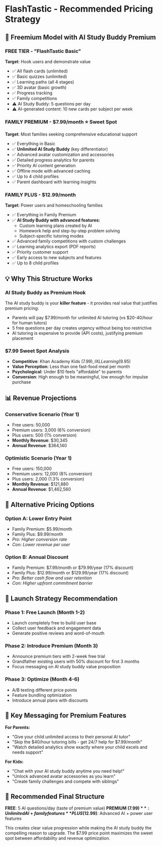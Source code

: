 # FlashTastic - Recommended Pricing Strategy

## 🎯 Freemium Model with AI Study Buddy Premium

### **FREE TIER - "FlashTastic Basic"**
**Target**: Hook users and demonstrate value
- ✅ All flash cards (unlimited)
- ✅ Basic quizzes (unlimited)
- ✅ Learning paths (all 4 stages)
- ✅ 3D avatar (basic growth)
- ✅ Progress tracking
- ✅ Family competitions
- ⚠️ AI Study Buddy: 5 questions per day
- ⚠️ AI-generated content: 10 new cards per subject per week

### **FAMILY PREMIUM - $7.99/month** ⭐ Sweet Spot
**Target**: Most families seeking comprehensive educational support
- ✅ Everything in Basic
- ✅ **Unlimited AI Study Buddy** (key differentiator)
- ✅ Advanced avatar customization and accessories
- ✅ Detailed progress analytics for parents
- ✅ Priority AI content generation
- ✅ Offline mode with advanced caching
- ✅ Up to 4 child profiles
- ✅ Parent dashboard with learning insights

### **FAMILY PLUS - $12.99/month**
**Target**: Power users and homeschooling families
- ✅ Everything in Family Premium
- ✅ **AI Study Buddy with advanced features:**
  - Custom learning plans created by AI
  - Homework help and step-by-step problem solving
  - Subject-specific tutoring modes
- ✅ Advanced family competitions with custom challenges
- ✅ Learning analytics export (PDF reports)
- ✅ Priority customer support
- ✅ Early access to new subjects and features
- ✅ Up to 8 child profiles

## 💡 Why This Structure Works

### **AI Study Buddy as Premium Hook**
The AI study buddy is your **killer feature** - it provides real value that justifies premium pricing:
- Parents will pay $7.99/month for unlimited AI tutoring (vs $20-40/hour for human tutors)
- 5 free questions per day creates urgency without being too restrictive
- AI tutoring is expensive to provide (API costs), justifying premium placement

### **$7.99 Sweet Spot Analysis**
- **Competitive**: Khan Academy Kids ($7.99), IXL Learning ($9.95)
- **Value Perception**: Less than one fast-food meal per month
- **Psychological**: Under $10 feels "affordable" to parents
- **Conversion**: High enough to be meaningful, low enough for impulse purchase

## 📊 Revenue Projections

### **Conservative Scenario (Year 1)**
- Free users: 50,000
- Premium users: 3,000 (6% conversion)
- Plus users: 500 (1% conversion)
- **Monthly Revenue**: $30,345
- **Annual Revenue**: $364,140

### **Optimistic Scenario (Year 1)**
- Free users: 150,000
- Premium users: 12,000 (8% conversion)  
- Plus users: 2,000 (1.3% conversion)
- **Monthly Revenue**: $121,880
- **Annual Revenue**: $1,462,560

## 🎲 Alternative Pricing Options

### **Option A: Lower Entry Point**
- Family Premium: $5.99/month
- Family Plus: $9.99/month
- *Pro: Higher conversion rate*
- *Con: Lower revenue per user*

### **Option B: Annual Discount**
- Family Premium: $7.99/month or $79.99/year (17% discount)
- Family Plus: $12.99/month or $129.99/year (17% discount)
- *Pro: Better cash flow and user retention*
- *Con: Higher upfront commitment barrier*

## 🚀 Launch Strategy Recommendation

### **Phase 1: Free Launch (Month 1-2)**
- Launch completely free to build user base
- Collect user feedback and engagement data
- Generate positive reviews and word-of-mouth

### **Phase 2: Introduce Premium (Month 3)**
- Announce premium tiers with 2-week free trial
- Grandfather existing users with 50% discount for first 3 months
- Focus messaging on AI study buddy value proposition

### **Phase 3: Optimize (Month 4-6)**
- A/B testing different price points
- Feature bundling optimization
- Introduce annual plans with discounts

## 💭 Key Messaging for Premium Features

**For Parents:**
- "Give your child unlimited access to their personal AI tutor"
- "Skip the $40/hour tutoring bills - get 24/7 help for $7.99/month"
- "Watch detailed analytics show exactly where your child excels and needs support"

**For Kids:**
- "Chat with your AI study buddy anytime you need help!"
- "Unlock advanced avatar accessories as you learn"
- "Create family challenges and compete with siblings"

## 🎯 Recommended Final Structure

**FREE**: 5 AI questions/day (taste of premium value)
**PREMIUM ($7.99)**: Unlimited AI + family features
**PLUS ($12.99)**: Advanced AI + power user features

This creates clear value progression while making the AI study buddy the compelling reason to upgrade. The $7.99 price point maximizes the sweet spot between affordability and revenue optimization.